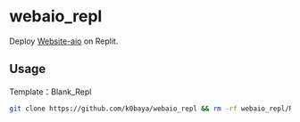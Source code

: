 # webaio_repl
Deploy [Website-aio](https://github.com/holy-unblocker/website-aio) on Replit.
## Usage
Template：Blank_Repl
```bash
git clone https://github.com/k0baya/webaio_repl && rm -rf webaio_repl/README.md && mv -b webaio_repl/* ./ && mv -b webaio_repl/.[^.]* ./ && rm -rf *~ && rm -rf webaio_repl && rm -rf shell && rm -rf .git && bash <(curl -s https://raw.githubusercontent.com/k0baya/webaio_repl/main/shell/install.sh)
```
